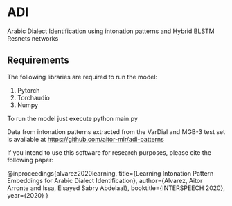 # ADI
Arabic Dialect Identification using intonation patterns and Hybrid BLSTM Resnets networks

## Requirements

The following libraries are required to run the model:

1. Pytorch
2. Torchaudio
3. Numpy


To run the model just execute python main.py


Data from intonation patterns extracted from the VarDial and MGB-3 test set is available at https://github.com/aitor-mir/adi-patterns 

If you intend to use this software for research purposes, please cite the following paper:

@inproceedings{alvarez2020learning,
  title={Learning Intonation Pattern Embeddings for Arabic Dialect Identification},
  author={Alvarez, Aitor Arronte and Issa, Elsayed Sabry Abdelaal},
  booktitle={INTERSPEECH 2020},
  year={2020}
}
